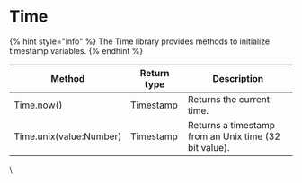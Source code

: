 # Time

{% hint style="info" %}
The Time library provides methods to initialize timestamp variables.
{% endhint %}

| Method                  | Return type | Description                                           |
| ----------------------- | ----------- | ----------------------------------------------------- |
| Time.now()              | Timestamp   | Returns the current time.                             |
| Time.unix(value:Number) | Timestamp   | Returns a timestamp from an Unix time (32 bit value). |

\
